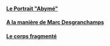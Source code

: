 #### [Le Portrait "Abymé"](portraitabyme.md)

#### [A la manière de Marc Desgranchamps](alamanieredemarcdesgrandchamps.md)

####  [Le corps fragmenté](lecorpsfragmente.md)